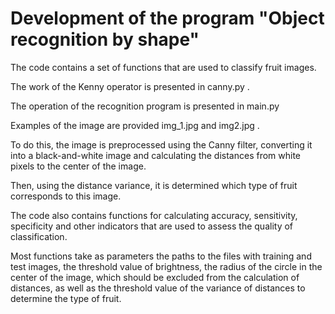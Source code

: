 # Development of the program "Object recognition by shape"
The code contains a set of functions that are used to classify fruit images.

The work of the Kenny operator is presented in canny.py .

The operation of the recognition program is presented in main.py

Examples of the image are provided img_1.jpg and img2.jpg .

To do this, the image is preprocessed using the Canny filter, converting it into a black-and-white image and calculating the distances from white pixels to the center of the image.

Then, using the distance variance, it is determined which type of fruit corresponds to this image.

The code also contains functions for calculating accuracy, sensitivity, specificity and other indicators that are used to assess the quality of classification.

Most functions take as parameters the paths to the files with training and test images, the threshold value of brightness, the radius of the circle in the center of the image, which should be excluded from the calculation of distances, as well as the threshold value of the variance of distances to determine the type of fruit.
